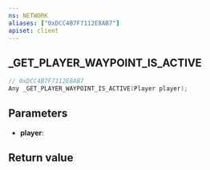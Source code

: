 ```yaml
---
ns: NETWORK
aliases: ["0xDCC4B7F7112E8AB7"]
apiset: client
---
```

## _GET_PLAYER_WAYPOINT_IS_ACTIVE

```c
// 0xDCC4B7F7112E8AB7
Any _GET_PLAYER_WAYPOINT_IS_ACTIVE(Player player);
```


## Parameters
* **player**:

## Return value

